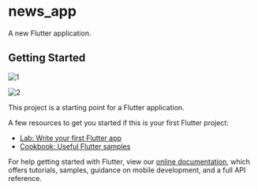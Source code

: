 # news_app

A new Flutter application.

## Getting Started
![1](https://user-images.githubusercontent.com/69073040/92305017-daa0d280-efa0-11ea-8292-fd34b71d3e94.jpg)

![2](https://user-images.githubusercontent.com/69073040/92305021-e096b380-efa0-11ea-9363-a51bdcfccba1.jpg)


This project is a starting point for a Flutter application.

A few resources to get you started if this is your first Flutter project:

- [Lab: Write your first Flutter app](https://flutter.dev/docs/get-started/codelab)
- [Cookbook: Useful Flutter samples](https://flutter.dev/docs/cookbook)

For help getting started with Flutter, view our
[online documentation](https://flutter.dev/docs), which offers tutorials,
samples, guidance on mobile development, and a full API reference.
